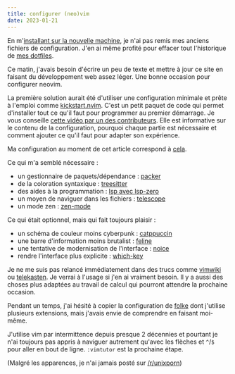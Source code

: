 ```yaml
---
title: configurer (neo)vim
date: 2023-01-21
---
```


En m'[installant sur la nouvelle machine][1], je n'ai pas remis mes anciens fichiers de configuration.
J'en ai même profité pour effacer tout l'historique de [mes dotfiles][2].

Ce matin, j'avais besoin d'écrire un peu de texte et mettre à jour ce site en faisant du développement web assez léger.
Une bonne occasion pour configurer neovim.

La première solution aurait été d'utiliser une configuration minimale et prête à l'emploi comme [kickstart.nvim][3].
C'est un petit paquet de code qui permet d'installer tout ce qu'il faut pour programmer au premier démarrage.
Je vous conseille [cette vidéo par un des contributeurs][4].
Elle est informative sur le contenu de la configuration, pourquoi chaque partie est nécessaire et comment ajouter ce qu'il faut pour adapter son expérience.

Ma configuration au moment de cet article correspond à [cela][5].

Ce qui m'a semblé nécessaire :
- un gestionnaire de paquets/dépendance : [packer]
- de la coloration syntaxique : [treesitter]
- des aides à la programmation : [lsp avec lsp-zero]
- un moyen de naviguer dans les fichiers : [telescope]
- un mode zen : [zen-mode]

Ce qui était optionnel, mais qui fait toujours plaisir :
- un schéma de couleur moins cyberpunk : [catppuccin]
- une barre d'information moins brutalist : [feline]
- une tentative de modernisation de l'interface : [noice]
- rendre l'interface plus explicite : [which-key]

Je ne me suis pas relancé immédiatement dans des trucs comme [vimwiki] ou [telekasten].
Je verrai à l'usage si j'en ai vraiment besoin.
Il y a aussi des choses plus adaptées au travail de calcul qui pourront attendre la prochaine occasion.

Pendant un temps, j'ai hésité à copier la configuration de [folke] dont j'utilise plusieurs extensions, mais j'avais envie de comprendre en faisant moi-même.

J'utilise vim par intermittence depuis presque 2 décennies et pourtant je n'ai toujours pas appris à naviguer autrement qu'avec les flèches et `^`/`$` pour aller en bout de ligne.
`:vimtutor` est la prochaine étape.

(Malgré les apparences, je n'ai jamais posté sur [/r/unixporn])


[1]: https://11d.im/yo/20230108215139/
[2]: https://github.com/taniki/dotfiles/
[3]: https://github.com/nvim-lua/kickstart.nvim
[4]: https://www.youtube.com/watch?v=stqUbv-5u2s
[5]: https://github.com/taniki/dotfiles/blob/1d573e14fdae2c7858849cfaa7f741cf523ed238/nvim/.config/nvim/lua/tk/packer.lua

[packer]: https://github.com/wbthomason/packer.nvim
[treesitter]: https://github.com/nvim-treesitter/nvim-treesitter
[lsp avec lsp-zero]: https://github.com/VonHeikemen/lsp-zero.nvim
[telescope]: https://github.com/nvim-telescope/telescope.nvim
[zen-mode]: https://github.com/folke/zen-mode.nvim

[catppuccin]: https://github.com/catppuccin/nvim
[feline]: https://github.com/feline-nvim/feline.nvim
[noice]: https://github.com/folke/noice.nvim
[which-key]: https://github.com/folke/which-key.nvim

[folke]: https://github.com/folke/

[/r/unixporn]: https://www.reddit.com/r/unixporn/

[telekasten]: https://github.com/renerocksai/telekasten.nvim
[vimwiki]: https://github.com/vimwiki/vimwiki
